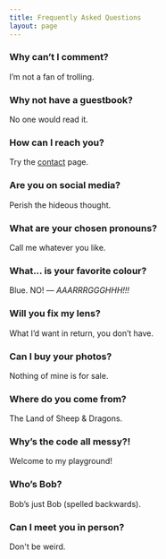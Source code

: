 ```yaml
---
title: Frequently Asked Questions
layout: page
---
```


### Why can’t I comment? ###

I’m not a fan of trolling.

### Why not have a guestbook? ###

No one would read it.

### How can I reach you? ###

Try the [contact](https://martbetz.github.io/contact.html) page. 

### Are you on social media? ###

Perish the hideous thought.

### What are your chosen pronouns? ###

Call me whatever you like. 

### What... is your favorite colour? ###

Blue. NO! — _AAARRRGGGHHH!!!_

### Will you fix my lens? ###

What I’d want in return, you don’t have.

### Can I buy your photos? ###

Nothing of mine is for sale.

### Where do you come from? ###

The Land of Sheep & Dragons.

### Why’s the code all messy?! ###

Welcome to my playground!

### Who’s Bob? ###

Bob’s just Bob (spelled backwards).

### Can I meet you in person? ###

Don't be weird.




